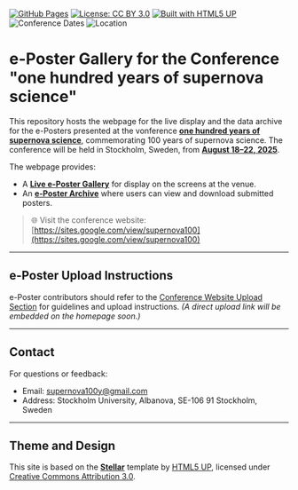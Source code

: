 [![GitHub Pages](https://img.shields.io/badge/view-live--site-brightgreen?logo=github)](https://sPaMFouR.github.io/SN100Posters)
[![License: CC BY 3.0](https://img.shields.io/badge/license-CC%20BY%203.0-lightgrey.svg)](https://creativecommons.org/licenses/by/3.0/)
[![Built with HTML5 UP](https://img.shields.io/badge/built%20with-HTML5%20UP-orange)](https://html5up.net/)
![Conference Dates](https://img.shields.io/badge/Conference-August%2018–22%2C%202025-blue)
![Location](https://img.shields.io/badge/Location-Stockholm%2C%20Sweden-lightblue)

# e-Poster Gallery for the Conference "one hundred years of supernova science"

This repository hosts the webpage for the live display and the data archive for the e-Posters presented at the vonference <u>**one hundred years of supernova science**</u>, commemorating 100 years of supernova science. The conference will be held in Stockholm, Sweden, from <u>**August 18–22, 2025**</u>.

The webpage provides:
- A <u>**Live e-Poster Gallery**</u> for display on the screens at the venue.
- An <u>**e-Poster Archive**</u> where users can view and download submitted posters.

> 🌐 Visit the conference website: [https://sites.google.com/view/supernova100](https://sites.google.com/view/supernova100)


---

## e-Poster Upload Instructions

e-Poster contributors should refer to the [Conference Website Upload Section](https://sites.google.com/view/supernova100/social-programme?authuser=0) for guidelines and upload instructions. *(A direct upload link will be embedded on the homepage soon.)*


---

## Contact

For questions or feedback:

- Email: [supernova100y@gmail.com](mailto:supernova100y@gmail.com)
- Address: Stockholm University, Albanova, SE-106 91 Stockholm, Sweden

---

## Theme and Design

This site is based on the **[Stellar](https://html5up.net/stellar)** template by [HTML5 UP](https://html5up.net), licensed under [Creative Commons Attribution 3.0](https://html5up.net/license).

